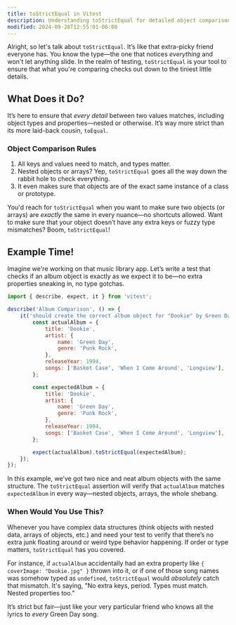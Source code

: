 ```yaml
---
title: toStrictEqual in Vitest
description: Understanding toStrictEqual for detailed object comparisons in tests.
modified: 2024-09-28T12:55:01-06:00
---
```


Alright, so let's talk about `toStrictEqual`. It’s like that extra-picky friend everyone has. You know the type—the one that notices *everything* and won't let anything slide. In the realm of testing, `toStrictEqual` is your tool to ensure that what you're comparing checks out down to the tiniest little details.

## What Does it Do?

It’s here to ensure that *every detail* between two values matches, including object types and properties—nested or otherwise. It’s way more strict than its more laid-back cousin, `toEqual`.

### Object Comparison Rules

1. All keys and values need to match, and types matter.
2. Nested objects or arrays? Yep, `toStrictEqual` goes all the way down the rabbit hole to check everything.
3. It even makes sure that objects are of the exact same instance of a class or prototype.

You'd reach for `toStrictEqual` when you want to make sure two objects (or arrays) are *exactly* the same in every nuance—no shortcuts allowed. Want to make sure that your object doesn’t have any extra keys or fuzzy type mismatches? Boom, `toStrictEqual`!

## Example Time!

Imagine we're working on that music library app. Let’s write a test that checks if an album object is exactly as we expect it to be—no extra properties sneaking in, no type gotchas.

```js
import { describe, expect, it } from 'vitest';

describe('Album Comparison', () => {
	it('should create the correct album object for "Dookie" by Green Day', () => {
		const actualAlbum = {
			title: 'Dookie',
			artist: {
				name: 'Green Day',
				genre: 'Punk Rock',
			},
			releaseYear: 1994,
			songs: ['Basket Case', 'When I Come Around', 'Longview'],
		};

		const expectedAlbum = {
			title: 'Dookie',
			artist: {
				name: 'Green Day',
				genre: 'Punk Rock',
			},
			releaseYear: 1994,
			songs: ['Basket Case', 'When I Come Around', 'Longview'],
		};

		expect(actualAlbum).toStrictEqual(expectedAlbum);
	});
});
```

In this example, we’ve got two nice and neat album objects with the same structure. The `toStrictEqual` assertion will verify that `actualAlbum` matches `expectedAlbum` in every way—nested objects, arrays, the whole shebang.

### When Would You Use This?

Whenever you have complex data structures (think objects with nested data, arrays of objects, etc.) and need your test to verify that there’s no extra junk floating around or weird type behavior happening. If order or type matters, `toStrictEqual` has you covered.

For instance, if `actualAlbum` accidentally had an extra property like `{ coverImage: "Dookie.jpg" }` thrown into it, or if one of those song names was somehow typed as `undefined`, `toStrictEqual` would *absolutely* catch that mismatch. It's saying, "No extra keys, period. Types must match. Nested properties too."

It’s strict but fair—just like your very particular friend who knows all the lyrics to *every* Green Day song.

```ts
```
